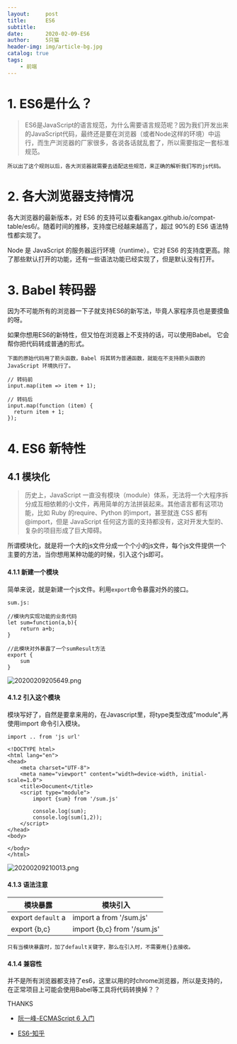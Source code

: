 ```yaml
---
layout:     post
title:      ES6
subtitle:   
date:       2020-02-09-ES6
author:     5只猫
header-img: img/article-bg.jpg
catalog: true
tags:
    - 前端
---
```


# 1. ES6是什么？

> ES6是JavaScript的语言规范，为什么需要语言规范呢？因为我们开发出来的JavaScript代码，最终还是要在浏览器（或者Node这样的环境）中运行，而生产浏览器的厂家很多，各说各话就乱套了，所以需要指定一套标准规范。

`所以出了这个规则以后，各大浏览器就需要去适配这些规范，来正确的解析我们写的js代码。`

# 2. 各大浏览器支持情况

各大浏览器的最新版本，对 ES6 的支持可以查看kangax.github.io/compat-table/es6/。随着时间的推移，支持度已经越来越高了，超过 90%的 ES6 语法特性都实现了。

Node 是 JavaScript 的服务器运行环境（runtime）。它对 ES6 的支持度更高。除了那些默认打开的功能，还有一些语法功能已经实现了，但是默认没有打开。

# 3. Babel 转码器

因为不可能所有的浏览器一下子就支持ES6的新写法，毕竟人家程序员也是要摸鱼的呀。

如果你想用ES6的新特性，但又怕在浏览器上不支持的话，可以使用Babel。
它会帮你把代码转成普通的形式。

~~~
下面的原始代码用了箭头函数，Babel 将其转为普通函数，就能在不支持箭头函数的 JavaScript 环境执行了。

// 转码前
input.map(item => item + 1);

// 转码后
input.map(function (item) {
  return item + 1;
});
~~~

# 4. ES6 新特性

## 4.1 模块化

> 历史上，JavaScript 一直没有模块（module）体系，无法将一个大程序拆分成互相依赖的小文件，再用简单的方法拼装起来。其他语言都有这项功能，比如 Ruby 的require、Python 的import，甚至就连 CSS 都有@import，但是 JavaScript 任何这方面的支持都没有，这对开发大型的、复杂的项目形成了巨大障碍。

所谓模块化，就是将一个大的js文件分成一个个小的js文件，每个js文件提供一个主要的方法，当你想用某种功能的时候，引入这个js即可。

#### 4.1.1 新建一个模块

简单来说，就是新建一个js文件。利用`export`命令暴露对外的接口。

~~~
sum.js:

//模块内实现功能的业务代码
let sum=function(a,b){
    return a+b;
}

//此模块对外暴露了一个sumResult方法
export {
    sum
}
~~~

![20200209205649.png](http://qny.smartcoder.club/bed/20200209205649.png)


#### 4.1.2 引入这个模块

模块写好了，自然是要拿来用的，在Javascript里，将type类型改成"module",再使用import 命令引入模块。

~~~
import .. from 'js url'
~~~

~~~
<!DOCTYPE html>
<html lang="en">
<head>
    <meta charset="UTF-8">
    <meta name="viewport" content="width=device-width, initial-scale=1.0">
    <title>Document</title>
    <script type="module">
        import {sum} from '/sum.js'

        console.log(sum);
        console.log(sum(1,2));
    </script>
</head>
<body>
    
</body>
</html>
~~~

![20200209210013.png](http://qny.smartcoder.club/bed/20200209210013.png)

#### 4.1.3 语法注意

模块暴露 | 模块引入
---|---
export `default` a| import a from '/sum.js'
export  {b,c} | import {b,c} from '/sum.js'

`只有当模块暴露时，加了default关键字，那么在引入时，不需要用{}去接收。`

#### 4.1.4 兼容性

并不是所有浏览器都支持了es6，这里以用的时chrome浏览器，所以是支持的，在正常项目上可能会使用Babel等工具将代码转换掉？？


THANKS 

- [阮一峰-ECMAScript 6 入门](http://es6.ruanyifeng.com/#docs/intro)

- [ES6-知乎](https://www.zhihu.com/question/315685833/answer/628052260)